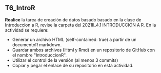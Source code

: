 ## T6_IntroR
**Realice** la tarea de creación de datos basado basado en la clase de Introduccion a R, revise la carpeta del 2021II_4.1 INTRODUCCIÓN A R. En la actividad se requiere:

- Generar un archivo HTML (self-contained: true) a partir de un documentoR markdown.  
- Guardar ambos archivos (Html y Rmd) en un repositorio de GitHub con el nombre "IntroduccionR". 
- Utilizar el control de la versión (al menos 3 commits)
- Copiar y pegar el enlace de su repositorio en esta actividad.